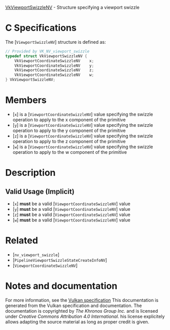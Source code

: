 [VkViewportSwizzleNV](https://www.khronos.org/registry/vulkan/specs/1.3-extensions/man/html/VkViewportSwizzleNV.html) - Structure specifying a viewport swizzle

# C Specifications
The [`ViewportSwizzleNV`] structure is defined as:
```c
// Provided by VK_NV_viewport_swizzle
typedef struct VkViewportSwizzleNV {
    VkViewportCoordinateSwizzleNV    x;
    VkViewportCoordinateSwizzleNV    y;
    VkViewportCoordinateSwizzleNV    z;
    VkViewportCoordinateSwizzleNV    w;
} VkViewportSwizzleNV;
```

# Members
- [`x`] is a [`ViewportCoordinateSwizzleNV`] value specifying the swizzle operation to apply to the x component of the primitive
- [`y`] is a [`ViewportCoordinateSwizzleNV`] value specifying the swizzle operation to apply to the y component of the primitive
- [`z`] is a [`ViewportCoordinateSwizzleNV`] value specifying the swizzle operation to apply to the z component of the primitive
- [`w`] is a [`ViewportCoordinateSwizzleNV`] value specifying the swizzle operation to apply to the w component of the primitive

# Description
## Valid Usage (Implicit)
-  [`x`] **must**  be a valid [`ViewportCoordinateSwizzleNV`] value
-  [`y`] **must**  be a valid [`ViewportCoordinateSwizzleNV`] value
-  [`z`] **must**  be a valid [`ViewportCoordinateSwizzleNV`] value
-  [`w`] **must**  be a valid [`ViewportCoordinateSwizzleNV`] value

# Related
- [`nv_viewport_swizzle`]
- [`PipelineViewportSwizzleStateCreateInfoNV`]
- [`ViewportCoordinateSwizzleNV`]

# Notes and documentation
For more information, see the [Vulkan specification](https://www.khronos.org/registry/vulkan/specs/1.3-extensions/html/vkspec.html)
This documentation is generated from the Vulkan specification and documentation.
The documentation is copyrighted by *The Khronos Group Inc.* and is licensed under *Creative Commons Attribution 4.0 International*.
his license explicitely allows adapting the source material as long as proper credit is given.
        